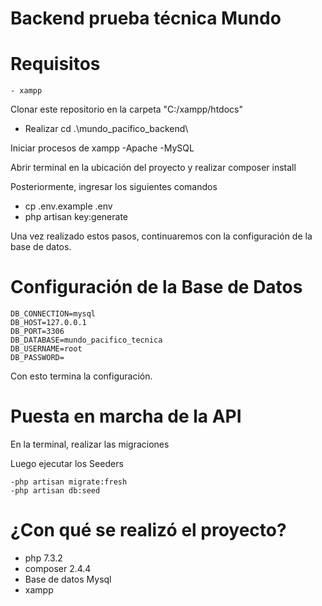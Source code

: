 # Backend prueba técnica Mundo

# Requisitos
```
- xampp
```

Clonar este repositorio en la carpeta "C:/xampp/htdocs"
- Realizar cd .\mundo_pacifico_backend\

Iniciar procesos de xampp
-Apache
-MySQL

Abrir terminal en la ubicación del proyecto y realizar composer install

Posteriormente, ingresar los siguientes comandos
- cp .env.example .env
- php artisan key:generate

Una vez realizado estos pasos, continuaremos con la configuración de la base de datos.

# Configuración de la Base de Datos
```
DB_CONNECTION=mysql
DB_HOST=127.0.0.1
DB_PORT=3306
DB_DATABASE=mundo_pacifico_tecnica
DB_USERNAME=root
DB_PASSWORD=
```
Con esto termina la configuración.

# Puesta en marcha de la API

En la terminal, realizar las migraciones

Luego ejecutar los Seeders
```
-php artisan migrate:fresh
-php artisan db:seed
```

# ¿Con qué se realizó el proyecto?
- php 7.3.2
- composer 2.4.4
- Base de datos Mysql
- xampp
